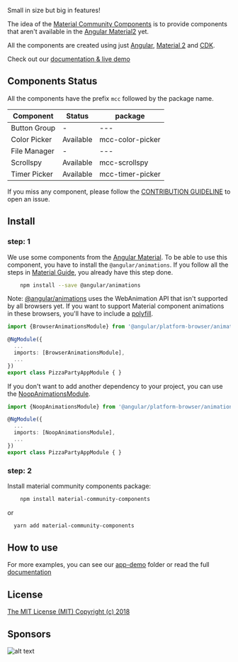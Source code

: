Small in size but big in features!

The idea of the [Material Community Components]() is to provide components that aren't available in the [Angular Material2](https://material.angular.io) yet.

All the components are created using just [Angular](https://angular.io), [Material 2](https://material.angular.io) and [CDK](https://material.angular.io/cdk).

Check out our [documentation & live demo](https://tiaguinho.github.io/material-community-components/)

## Components Status

All the components have the prefix `mcc` followed by the package name.

| Component    | Status    | package          |
| ------------ | --------- | ---------------- |
| Button Group | -         | ---              |
| Color Picker | Available | mcc-color-picker |
| File Manager | -         | ---              |
| Scrollspy    | Available | mcc-scrollspy    |
| Timer Picker | Available | mcc-timer-picker |

If you miss any component, please follow the [CONTRIBUTION GUIDELINE](https://github.com/tiaguinho/material-community-components/blob/master/CONTRIBUTING.md) to open an issue.

## Install

### step: 1

We use some components from the [Angular Material](https://material.angular.io/). To be able to use this component, you have to install the `@angular/animations`. If you follow all the steps in [Material Guide](https://material.angular.io/guide/getting-started), you already have this step done.

```bash
    npm install --save @angular/animations
```

Note: [@angular/animations](https://angular.io/guide/animations) uses the WebAnimation API that isn't supported by all browsers yet. If you want to support Material component animations in these browsers, you'll have to include a [polyfill](https://github.com/web-animations/web-animations-js).

```typescript
import {BrowserAnimationsModule} from '@angular/platform-browser/animations';

@NgModule({
  ...
  imports: [BrowserAnimationsModule],
  ...
})
export class PizzaPartyAppModule { }
```

If you don't want to add another dependency to your project, you can use the [NoopAnimationsModule](https://angular.io/api/platform-browser/animations/NoopAnimationsModule).

```typescript
import {NoopAnimationsModule} from '@angular/platform-browser/animations';

@NgModule({
  ...
  imports: [NoopAnimationsModule],
  ...
})
export class PizzaPartyAppModule { }
```

### step: 2

Install material community components package:

```bash
    npm install material-community-components
```

or

```bash
  yarn add material-community-components
```

## How to use

For more examples, you can see our [app-demo](https://github.com/tiaguinho/material-community-components/blob/master/src/demo-app) folder or read the full [documentation](https://github.com/tiaguinho/material-community-components/wiki)

## License

[The MIT License (MIT) Copyright (c) 2018](http://opensource.org/licenses/MIT)

## Sponsors

![alt text](https://github.com/tiaguinho/material-community-components/raw/master/images/sponsor-egoi.png 'E-goi')
